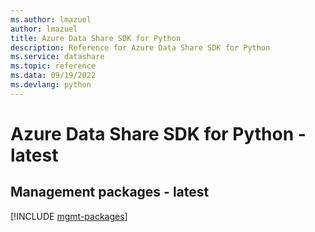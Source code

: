 ```yaml
---
ms.author: lmazuel
author: lmazuel
title: Azure Data Share SDK for Python
description: Reference for Azure Data Share SDK for Python
ms.service: datashare
ms.topic: reference
ms.data: 09/19/2022
ms.devlang: python
---
```

# Azure Data Share SDK for Python - latest

## Management packages - latest
[!INCLUDE [mgmt-packages](data-share-mgmt-index.md)]